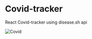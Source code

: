 # Covid-tracker
 React Covid-tracker using disease.sh api

![Covid](https://user-images.githubusercontent.com/71594742/126904233-35398231-75f7-42f0-8fc9-46fbd437864a.jpeg)


